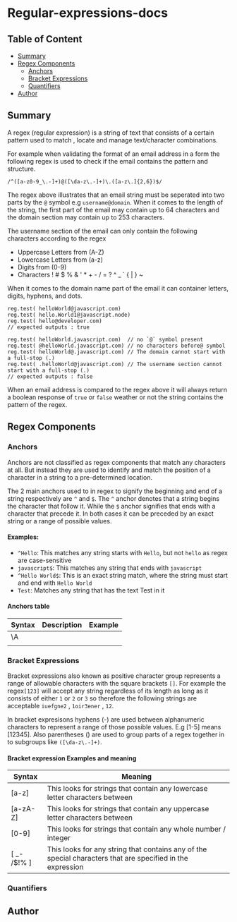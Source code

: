 # Regular-expressions-docs

## Table of Content

- [Summary](#summary)
- [Regex Components](#regex-components)
  - [Anchors](#anchors)
  - [Bracket Expressions](#bracket-expressions)
  - [Quantifiers](#quantifiers)
- [Author](#author)

## Summary

A regex (regular expression) is a string of text that consists of a certain pattern used to match , locate and manage text/character combinations.

For example when validating the format of an email address in a form the following regex is used to check if the email contains the pattern and structure.

```
/^([a-z0-9_\.-]+)@([\da-z\.-]+)\.([a-z\.]{2,6})$/
```

The regex above illustrates that an email string must be seperated into two parts by the `@` symbol e.g `username@domain`. When it comes to the length of the string, the first part of the email may contain up to 64 characters and the domain section may contain up to 253 characters.

The username section of the email can only contain the following characters according to the regex

- Uppercase Letters from (A-Z)
- Lowercase Letters from (a-z)
- Digits from (0-9)
- Characters ! # $ % & ' \* + - / = ? ^ \_ ` { | } ~

When it comes to the domain name part of the email it can container letters, digits, hyphens, and dots.

```
reg.test( helloWorld@javascript.com)
reg.test( hello.World1@javascript.node)
reg.test( hello@developer.com)
// expected outputs : true
```

```
reg.test( helloWorld.javascript.com)  // no `@` symbol present
reg.test( @helloWorld.javascript.com) // no characters before@ symbol
reg.test( helloWorld@.javascript.com) // The domain cannot start with a full-stop (.)
reg.test( .helloWorld@javascript.com) // The username section cannot start with a full-stop (.)
// expected outputs : false

```

When an email address is compared to the regex above it will always return a boolean response of `true` or `false` weather or not the string contains the pattern of the regex.

## Regex Components

### Anchors

Anchors are not classified as regex components that match any characters at all. But instead they are used to identify and match the position of a character in a string to a pre-determined location.

The 2 main anchors used to in regex to signify the beginning and end of a string respectively are `^` and `$`. The `^` anchor denotes that a string begins the character that follow it. While the `$` anchor signifies that ends with a character that precede it. In both cases it can be preceded by an exact string or a range of possible values.

#### Examples:

- `^Hello`: This matches any string starts with `Hello`, but not `hello` as regex are case-sensitive
- `javascript$`: This matches any string that ends with `javascript`
- `^Hello World$`: This is an exact string match, where the string must start and end with `Hello World`
- `Test`: Matches any string that has the text Test in it

#### Anchors table

| Syntax | Description | Example |
| ------ | ----------- | ------- |
| \A     |             |         |
|        |             |         |

### Bracket Expressions

Bracket expressions also known as positive character group represents a range of allowable characters with the square brackets `[]`. For example the regex`[123]` will accept any string regardless of its length as long as it consists of either `1` or `2` or `3` so therefore the following strings are acceptable `iuefgne2` , `1oir3ener` , `12`.

In bracket expresisons hyphens (-) are used between alphanumeric characters to represent a range of those possible values. E.g [1-5] means [12345]. Also parentheses () are used to group parts of a regex together in to subgroups like `([\da-z\.-]+)`.

#### Bracket expression Examples and meaning

| Syntax      | Meaning                                                                                                    |
| ----------- | ---------------------------------------------------------------------------------------------------------- |
| [a-z]       | This looks for strings that contain any lowercase letter characters between                                |
| [a-zA-Z]    | This looks for strings that contain any uppercase letter characters between                                |
| [0-9]       | This looks for strings that contain any whole number / integer                                             |
| [ _- /$!% ] | This looks for any string that contains any of the special characters that are specified in the expression |

### Quantifiers

## Author
